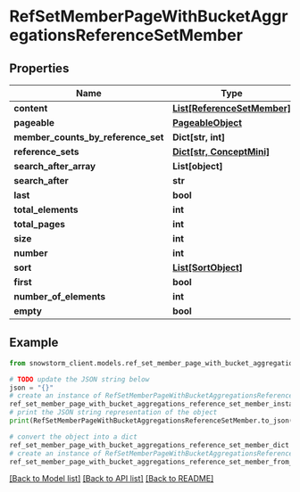 # RefSetMemberPageWithBucketAggregationsReferenceSetMember


## Properties

Name | Type | Description | Notes
------------ | ------------- | ------------- | -------------
**content** | [**List[ReferenceSetMember]**](ReferenceSetMember.md) |  | [optional] 
**pageable** | [**PageableObject**](PageableObject.md) |  | [optional] 
**member_counts_by_reference_set** | **Dict[str, int]** |  | [optional] 
**reference_sets** | [**Dict[str, ConceptMini]**](ConceptMini.md) |  | [optional] 
**search_after_array** | **List[object]** |  | [optional] 
**search_after** | **str** |  | [optional] 
**last** | **bool** |  | [optional] 
**total_elements** | **int** |  | [optional] 
**total_pages** | **int** |  | [optional] 
**size** | **int** |  | [optional] 
**number** | **int** |  | [optional] 
**sort** | [**List[SortObject]**](SortObject.md) |  | [optional] 
**first** | **bool** |  | [optional] 
**number_of_elements** | **int** |  | [optional] 
**empty** | **bool** |  | [optional] 

## Example

```python
from snowstorm_client.models.ref_set_member_page_with_bucket_aggregations_reference_set_member import RefSetMemberPageWithBucketAggregationsReferenceSetMember

# TODO update the JSON string below
json = "{}"
# create an instance of RefSetMemberPageWithBucketAggregationsReferenceSetMember from a JSON string
ref_set_member_page_with_bucket_aggregations_reference_set_member_instance = RefSetMemberPageWithBucketAggregationsReferenceSetMember.from_json(json)
# print the JSON string representation of the object
print(RefSetMemberPageWithBucketAggregationsReferenceSetMember.to_json())

# convert the object into a dict
ref_set_member_page_with_bucket_aggregations_reference_set_member_dict = ref_set_member_page_with_bucket_aggregations_reference_set_member_instance.to_dict()
# create an instance of RefSetMemberPageWithBucketAggregationsReferenceSetMember from a dict
ref_set_member_page_with_bucket_aggregations_reference_set_member_from_dict = RefSetMemberPageWithBucketAggregationsReferenceSetMember.from_dict(ref_set_member_page_with_bucket_aggregations_reference_set_member_dict)
```
[[Back to Model list]](../README.md#documentation-for-models) [[Back to API list]](../README.md#documentation-for-api-endpoints) [[Back to README]](../README.md)


